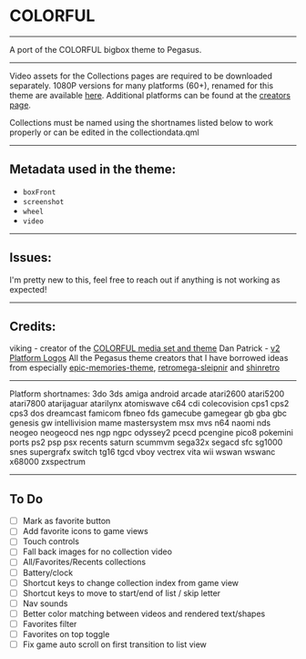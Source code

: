 # COLORFUL

---
A port of the COLORFUL bigbox theme to Pegasus.

---
Video assets for the Collections pages are required to be downloaded separately. 
1080P versions for many platforms (60+), renamed for this theme are available [here](https://mega.nz/folder/6VByEKTS#I7yela1-PrAzneLCQkw1jg).
Additional platforms can be found at the [creators page](https://forums.launchbox-app.com/files/file/1958-colorful-platform-video-set/).

Collections must be named using the shortnames listed below to work properly or can be edited in the collectiondata.qml

---
## Metadata used in the theme:
- `boxFront`
- `screenshot`
- `wheel`
- `video`
  
---
## Issues:
I'm pretty new to this, feel free to reach out if anything is not working as expected!

---
## Credits:
viking - creator of the [COLORFUL media set and theme](https://forums.launchbox-app.com/files/file/2081-colorful-bigbox-theme/)
Dan Patrick - [v2 Platform Logos](https://forums.launchbox-app.com/files/file/3402-v2-platform-logos-professionally-redrawn-official-versions-new-bigbox-defaults/page/2/?tab=comments#comment-12469)
All the Pegasus theme creators that I have borrowed ideas from especially [epic-memories-theme](https://github.com/FrenchGithubUser/epic-memories-theme), [retromega-sleipnir](https://github.com/TigraTT-Driver/shinretro) and [shinretro
](https://github.com/y-muller/retromega-sleipnir)

---
Platform shortnames:
3do
3ds
amiga
android
arcade
atari2600
atari5200
atari7800
atarijaguar
atarilynx
atomiswave
c64
cdi
colecovision
cps1
cps2
cps3
dos
dreamcast
famicom
fbneo
fds
gamecube
gamegear
gb
gba
gbc
genesis
gw
intellivision
mame
mastersystem
msx
mvs
n64
naomi
nds
neogeo
neogeocd
nes
ngp
ngpc
odyssey2
pcecd
pcengine
pico8
pokemini
ports
ps2
psp
psx
recents
saturn
scummvm
sega32x
segacd
sfc
sg1000
snes
supergrafx
switch
tg16
tgcd
vboy
vectrex
vita
wii
wswan
wswanc
x68000
zxspectrum

---
## To Do
- [ ] Mark as favorite button
- [ ] Add favorite icons to game views
- [ ] Touch controls
- [ ] Fall back images for no collection video
- [ ] All/Favorites/Recents collections
- [ ] Battery/clock
- [ ] Shortcut keys to change collection index from game view
- [ ] Shortcut keys to move to start/end of list / skip letter
- [ ] Nav sounds
- [ ] Better color matching between videos and rendered text/shapes
- [ ] Favorites filter
- [ ] Favorites on top toggle
- [ ] Fix game auto scroll on first transition to list view
